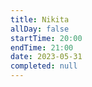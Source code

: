 ```yaml
---
title: Nikita
allDay: false
startTime: 20:00
endTime: 21:00
date: 2023-05-31
completed: null
---
```

